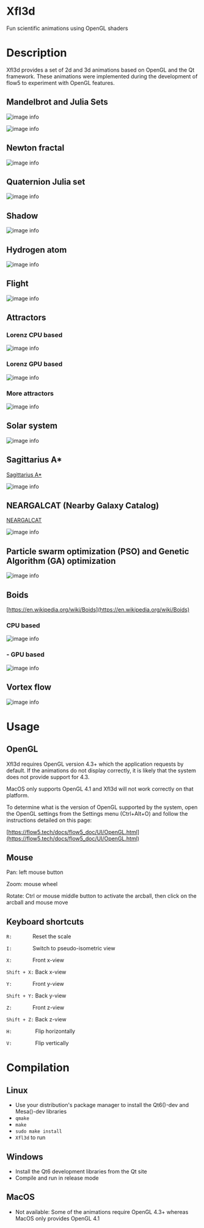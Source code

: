 # Xfl3d
Fun scientific animations using OpenGL shaders


# Description
Xfl3d provides a set of 2d and 3d animations based on OpenGL and the Qt framework. These animations were implemented during the development of flow5 to experiment with OpenGL features.


## Mandelbrot and Julia Sets
![image info](./meta/images/Mandelbrot.png)

![image info](./meta/images/Julia.png)


## Newton fractal
![image info](./meta/images/Newton.png)


## Quaternion Julia set
![image info](./meta/images/Quat_Julia.png)


## Shadow
![image info](./meta/images/Shadow.png)


## Hydrogen atom
![image info](./meta/images/Hydrogen.png)


## Flight
![image info](./meta/images/Flight.png)

## Attractors

### Lorenz CPU based
![image info](./meta/images/Lorenz_CPU.png)

### Lorenz GPU based
![image info](./meta/images/Lorenz_GPU.png)

### More attractors
![image info](./meta/images/attractors.png)


## Solar system
![image info](./meta/images/Solarsys.png)


## Sagittarius A*
[Sagittarius A*](https://en.wikipedia.org/wiki/Sagittarius_A*)

![image info](./meta/images/Sagittarius.png)


## NEARGALCAT (Nearby Galaxy Catalog)

[NEARGALCAT](https://heasarc.gsfc.nasa.gov/W3Browse/catalog/neargalcat.html)

![image info](./meta/images/NEARGALCAT.png)

## Particle swarm optimization (PSO) and Genetic Algorithm (GA) optimization
![image info](./meta/images/Optim2d.png)


## Boids

[https://en.wikipedia.org/wiki/Boids](https://en.wikipedia.org/wiki/Boids)

### CPU based
![image info](./meta/images/Boids_CPU.png)

### - GPU based

![image info](./meta/images/Boids_GPU.png)


## Vortex flow
![image info](./meta/images/Vortex_flow.png)


# Usage

## OpenGL
Xfl3d requires OpenGL version 4.3+ which the application requests by default. If the animations do not display correctly, it is likely that the system does not provide support for 4.3.

MacOS only supports OpenGL 4.1 and Xfl3d will not work correctly on that platform.

To determine what is the version of OpenGL supported by the system, open the OpenGL settings from the Settings menu (Ctrl+Alt+O) and follow the instructions detailed on this page:

[https://flow5.tech/docs/flow5_doc/UI/OpenGL.html](https://flow5.tech/docs/flow5_doc/UI/OpenGL.html)


## Mouse
Pan:    left mouse button

Zoom:   mouse wheel

Rotate: Ctrl or mouse middle button to activate the arcball, then click on the arcball and mouse move

## Keyboard shortcuts
`R:       ` Reset the scale

`I:       ` Switch to pseudo-isometric view

`X:       `  Front x-view

`Shift + X:` Back x-view

`Y:       `  Front y-view

`Shift + Y:` Back y-view

`Z:       `  Front z-view

`Shift + Z:` Back z-view

`H:        ` Flip horizontally

`V:        ` Flip vertically

# Compilation
## Linux
- Use your distribution's package manager to install the Qt6()-dev and Mesa()-dev libraries
- `qmake`
- `make`
- `sudo make install`
- `Xfl3d` to run

## Windows
- Install the Qt6 development libraries from the Qt site
- Compile and run in release mode

## MacOS
- Not available: Some of the animations require OpenGL 4.3+ whereas MacOS only provides OpenGL 4.1
